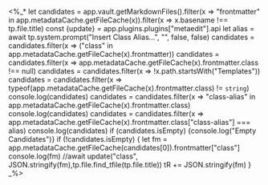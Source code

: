 <%_* let candidates = app.vault.getMarkdownFiles().filter(x => "frontmatter" in app.metadataCache.getFileCache(x)).filter(x => x.basename !== tp.file.title)
	const {update} = app.plugins.plugins["metaedit"].api
	let alias = await tp.system.prompt("Insert Class Alias...", "", false, false)
	candidates = candidates.filter(x => ("class" in app.metadataCache.getFileCache(x).frontmatter))
	candidates = candidates.filter(x => app.metadataCache.getFileCache(x).frontmatter.class !== null)
	candidates = candidates.filter(x => !x.path.startsWith("Templates"))
	candidates = candidates.filter(x => typeof(app.metadataCache.getFileCache(x).frontmatter.class) != `string`)
	console.log(candidates)
	candidates = candidates.filter(x => "class-alias" in app.metadataCache.getFileCache(x).frontmatter.class)
	console.log(candidates)
	candidates = candidates.filter(x => app.metadataCache.getFileCache(x).frontmatter.class["class-alias"] === alias)
	console.log(candidates)
	if (candidates.isEmpty) {console.log("Empty Candidates")}
	if (!candidates.isEmpty) {
		let fm =  app.metadataCache.getFileCache(candidates[0]).frontmatter["class"]
		console.log(fm)
		//await update("class", JSON.stringify(fm),tp.file.find_tfile(tp.file.title))
		tR += JSON.stringify(fm)
	} 
_%>